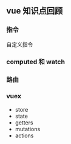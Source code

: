 ## vue 知识点回顾
### 指令
自定义指令
### computed 和 watch
### 路由
### vuex
- store
- state
- getters
- mutations
- actions

